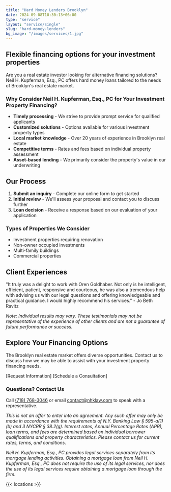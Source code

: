 ```yaml
---
title: "Hard Money Lenders Brooklyn"
date: 2024-09-08T10:30:13+06:00
type: "service"
layout: "service/single"
slug: "hard-money-lenders"
bg_image: "/images/services/1.jpg"
---
```


## Flexible financing options for your investment properties

Are you a real estate investor looking for alternative financing solutions? Neil H. Kupferman, Esq., PC offers hard money loans tailored to the needs of Brooklyn's real estate market.

### Why Consider Neil H. Kupferman, Esq., PC for Your Investment Property Financing?

- **Timely processing** - We strive to provide prompt service for qualified applicants
- **Customized solutions** - Options available for various investment property types
- **Local market knowledge** - Over 20 years of experience in Brooklyn real estate
- **Competitive terms** - Rates and fees based on individual property assessment
- **Asset-based lending** - We primarily consider the property's value in our underwriting

## Our Process

1. **Submit an inquiry** - Complete our online form to get started
2. **Initial review** - We'll assess your proposal and contact you to discuss further
3. **Loan decision** - Receive a response based on our evaluation of your application

### Types of Properties We Consider

- Investment properties requiring renovation
- Non-owner occupied investments
- Multi-family buildings
- Commercial properties

## Client Experiences

"It truly was a delight to work with Oren Goldhaber. Not only is he intelligent, efficient,  patient, responsive and courteous, he was also a tremendous help with advising us with our legal questions and offering knowledgeable and practical guidance. I would highly recommend his services." - Jo Beth Ravitz

*Note: Individual results may vary. These testimonials may not be representative of the experience of other clients and are not a guarantee of future performance or success.*

## Explore Your Financing Options

The Brooklyn real estate market offers diverse opportunities. Contact us to discuss how we may be able to assist with your investment property financing needs.

[Request Information] [Schedule a Consultation]

### Questions? Contact Us

Call [<span class="clickable-phone">(718) 768-3046</span>](tel:+17187683046) or email contact@nhklaw.com to speak with a representative.


*This is not an offer to enter into an agreement. Any such offer may only be made in accordance with the requirements of N.Y. Banking Law § 595-a(1)(b) and 3 NYCRR § 38.2(g). Interest rates, Annual Percentage Rates (APR), loan terms, and fees are determined based on individual borrower qualifications and property characteristics. Please contact us for current rates, terms, and conditions.*

*Neil H. Kupferman, Esq., PC provides legal services separately from its mortgage lending activities. Obtaining a mortgage loan from Neil H. Kupferman, Esq., PC does not require the use of its legal services, nor does the use of its legal services require obtaining a mortgage loan through the firm.*


{{< locations >}}
